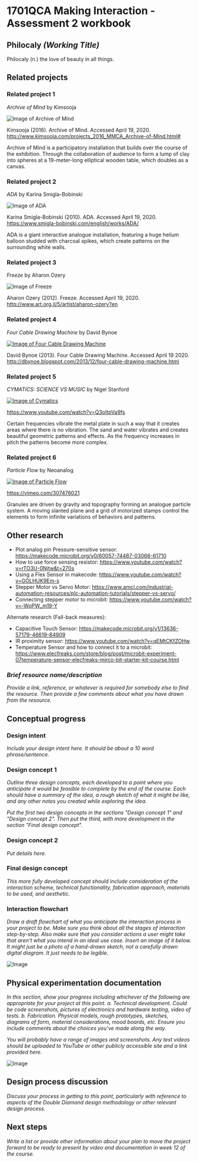 # 1701QCA Making Interaction - Assessment 2 workbook

## Philocaly *(Working Title)* ##
Philocaly (n.) the love of beauty in all things. 

## Related projects ##
### Related project 1 ###
*Archive of Mind* by Kimsooja

![Image of Archive of Mind](/Images/Archiveofmind.jpg)

Kimsooja (2016). Archive of Mind. Accessed April 19, 2020. http://www.kimsooja.com/projects_2016_MMCA_Archive-of-Mind.html#

Archive of Mind is a participatory installation that builds over the course of the exhibition. Through the collaboration of audience to form a lump of clay into spheres at a 19-meter-long elliptical wooden table, which doubles as a canvas.

### Related project 2 ###
*ADA* by Karina Smigla-Bobinski

![Image of ADA](/Images/ADA.jpg)

Karina Smigla-Bobinski (2010). ADA. Accessed April 19, 2020. https://www.smigla-bobinski.com/english/works/ADA/

ADA is a giant interactive analogue installation, featuring a huge helium balloon studded with charcoal spikes, which create patterns on the surrounding white walls.

### Related project 3 ###
*Freeze* by Aharon Ozery

![Image of Freeze](/Images/Freeze.jpg)

Aharon Ozery (2012). Freeze. Accessed April 19, 2020. http://www.art.org.il/5/artist/aharon-ozery?en


### Related project 4 ###
*Four Cable Drawing Machine* by David Bynoe

[![Image of Four Cable Drawing Machine](/Images/fourcabledrawingmachine.jpg)](https://www.youtube.com/watch?v=hrsDBdnj5E8)

David Bynoe (2013). Four Cable Drawing Machine. Accessed April 19 2020. http://dbynoe.blogspot.com/2013/12/four-cable-drawing-machine.html


### Related project 5 ###
*CYMATICS: SCIENCE VS MUSIC* by Nigel Stanford

[![Image of Cymatics](/Images/Cymatics.PNG)](https://www.youtube.com/watch?v=Q3oItpVa9fs)

https://www.youtube.com/watch?v=Q3oItpVa9fs

Certain frequencies vibrate the metal plate in such a way that it creates areas where there is no vibration. The sand and water vibrates and creates beautiful geometric patterns and effects. As the frequency increases in pitch the patterns become more complex.

### Related project 6 ###
*Particle Flow* by Neoanalog

[![Image of Particle Flow](/Images/ParticleFlow.PNG)](https://vimeo.com/307476021)

https://vimeo.com/307476021

Granules are driven by gravity and topography forming an analogue particle system. A moving slanted plane and a grid of motorized stamps control the elements to form infinite variations of behaviors and patterns.

## Other research ##
* Plot analog pin Pressure-sensitive sensor: https://makecode.microbit.org/v0/60057-74487-03066-61710
* How to use force sensing resistor: https://www.youtube.com/watch?v=rTO3U-0Njtw&t=270s
* Using a Flex Sensor in makecode: https://www.youtube.com/watch?v=GOLHUK9Em-s
* Stepper Motor vs Servo Motor: https://www.amci.com/industrial-automation-resources/plc-automation-tutorials/stepper-vs-servo/
* Connecting stepper motor to microbit: https://www.youtube.com/watch?v=-WoPW_m19-Y


Alternate research (Fall-back measures):
* Capacitive Touch Sensor: https://makecode.microbit.org/v1/13636-57179-46619-84909
* IR proximity sensor: https://www.youtube.com/watch?v=qEMtCKfZOHw
* Temperature Sensor and how to connect it to a microbit: https://www.elecfreaks.com/store/blog/post/microbit-experiment-07temperature-sensor-elecfreaks-mirco-bit-starter-kit-course.html


### *Brief resource name/description* ###

*Provide a link, reference, or whatever is required for somebody else to find the resource. Then provide a few comments about what you have drawn from the resource.*

## Conceptual progress ##

### Design intent ###
*Include your design intent here. It should be about a 10 word phrase/sentence.*

### Design concept 1 ###
*Outline three design concepts, each developed to a point where you anticipate it would be feasible to complete by the end of the course. Each should have a summary of the idea, a rough sketch of what it might be like, and any other notes you created while exploring the idea.* 

*Put the first two design concepts in the sections "Design concept 1" and "Design concept 2". Then put the third, with more development in the section "Final design concept".*

### Design concept 2 ###
*Put details here.*

### Final design concept ###
*This more fully developed concept should include consideration of the interaction scheme, technical functionality, fabrication approach, materials to be used, and aesthetic.*

### Interaction flowchart ###
*Draw a draft flowchart of what you anticipate the interaction process in your project to be. Make sure you think about all the stages of interaction step-by-step. Also make sure that you consider actions a user might take that aren't what you intend in an ideal use case. Insert an image of it below. It might just be a photo of a hand-drawn sketch, not a carefully drawn digital diagram. It just needs to be legible.*

![Image](missingimage.png)

## Physical experimentation documentation ##

*In this section, show your progress including whichever of the following are appropriate for your project at this point.
a.	Technical development. Could be code screenshots, pictures of electronics and hardware testing, video of tests. 
b.	Fabrication. Physical models, rough prototypes, sketches, diagrams of form, material considerations, mood boards, etc.
Ensure you include comments about the choices you've made along the way.*

*You will probably have a range of images and screenshots. Any test videos should be uploaded to YouTube or other publicly accessible site and a link provided here.*

![Image](missingimage.png)

## Design process discussion ##
*Discuss your process in getting to this point, particularly with reference to aspects of the Double Diamond design methodology or other relevant design process.*

## Next steps ##
*Write a list or provide other information about your plan to move the project forward to be ready to present by video and documentation in week 12 of the course.*
